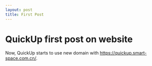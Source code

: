 ```yaml
---
layout: post
title: First Post
---
```

# QuickUp first post on website

Now, QuickUp starts to use new domain with https://quickup.smart-space.com.cn/.